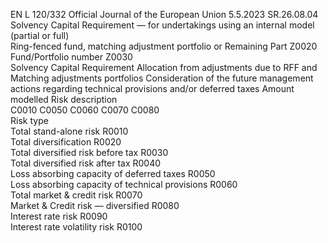 EN  L 120/332 Official Journal of the European Union 5.5.2023
 SR.26.08.04  
Solvency Capital Requirement — for undertakings using an internal model (partial or full)  
Ring-fenced fund, matching adjustment portfolio or 
Remaining Part  Z0020  
Fund/Portfolio number  Z0030  
Solvency Capital 
Requirement  Allocation from 
adjustments due to 
RFF and Matching 
adjustments portfolios  Consideration of the 
future management 
actions regarding 
technical provisions 
and/or deferred taxes  Amount modelled  Risk description  
C0010  C0050  C0060  C0070  C0080  
Risk type  
Total stand-alone risk  R0010  
Total diversification  R0020  
Total diversified risk before tax  R0030  
Total diversified risk after tax  R0040  
Loss absorbing capacity of deferred taxes  R0050  
Loss absorbing capacity of technical provisions  R0060  
Total market & credit risk  R0070  
Market & Credit risk — diversified  R0080  
Interest rate risk  R0090  
Interest rate volatility risk  R0100